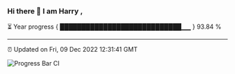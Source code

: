### Hi there 👋 I am Harry , 

⏳ Year progress { ████████████████████████████▁▁ } 93.84 %

---

⏰ Updated on Fri, 09 Dec 2022 12:31:41 GMT

![Progress Bar CI](https://github.com/duykhang68/duykhang68/workflows/Progress%20Bar%20CI/badge.svg)
